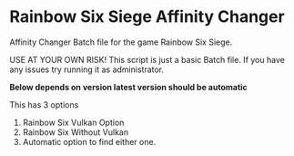 # Rainbow Six Siege Affinity Changer
Affinity Changer Batch file for the game Rainbow Six Siege.

USE AT YOUR OWN RISK! This script is just a basic Batch file.
If you have any issues try running it as administrator. 

**Below depends on version latest version should be automatic**

This has 3 options

1. Rainbow Six Vulkan Option
2. Rainbow Six Without Vulkan
3. Automatic option to find either one.

